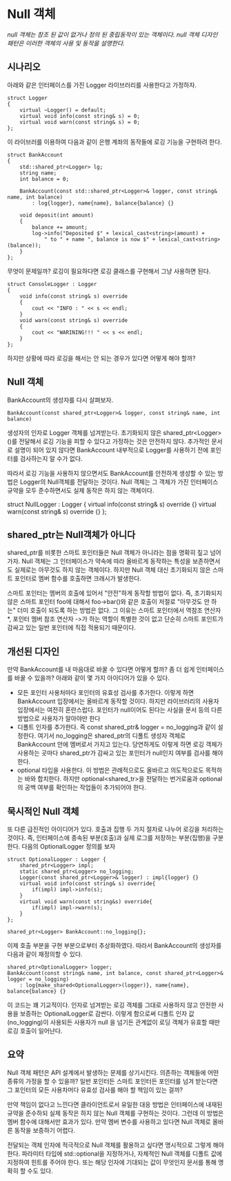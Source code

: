 # Null 객체
*null 객체는 참조 된 값이 없거나 정의 된 중립동작이 있는 객체이다. null 객체 디자인 패턴은 이러한 객체의 사용 및 동작을 설명한다.*

## 시나리오
아래와 같은 인터페이스를 가진 Logger 라이브러리를 사용한다고 가정하자.

	struct Logger
	{
		virtual ~Logger() = default;
		virtual void info(const string& s) = 0;
		virtual void warn(const string& s) = 0;
	};

이 라이브러를 이용하여 다음과 같이 은행 계좌의 동작들에 로깅 기능을 구현하려 한다.

	struct BankAccount
	{
		std::shared_ptr<Logger> lg;
		string name;
		int balance = 0;

		BankAccount(const std::shared_ptr<Logger>& logger, const string& name, int balance)
			: log{logger}, name{name}, balance{balance} {}
		
		void deposit(int amount)
		{
			balance += amount;
			log->info("Deposited $" + lexical_cast<string>(amount) +
				" to " + name ", balance is now $" + lexical_cast<string>(balance));
		}
	};

무엇이 문제일까? 로깅이 필요하다면 로깅 클래스를 구현해서 그냥 사용하면 된다.

	struct ConsoleLogger : Logger
	{
		void info(const string& s) override
		{
			cout << "INFO : " << s << endl;
		}
		void warn(const string& s) override
		{
			cout << "WARINING!!! " << s << endl;
		}
	};

하지만 상황에 따라 로깅을 해서는 안 되는 경우가 있다면 어떻게 해야 할까?

## Null 객체
BankAccount의 생성자를 다시 살펴보자.

	BankAccount(const shared_ptr<Logger>& logger, const string& name, int balance)

생성자의 인자로 Logger 객체를 넘겨받는다. 초기화되지 않은 shared_ptr\<Logger\>()를 전달해서 로깅 기능을  피할 수 있다고 가정하는 것은 안전하지 않다. 추가적인 문서로 설명이 되어 있지 않다면 BankAccount 내부적으로 Logger를 사용하기 전에 포인터를 검사하는지 알 수가 없다.

따라서 로깅 기능을 사용하지 않으면서도 BankAccount를 안전하게 생성할 수 있는 방법은 Logger의 Null객체를 전달하는 것이다. Null 객체는 그 객체가 가진 인터페이스 규약을 모두 준수하면서도 실제 동작은 하지 않는 객체이다.

struct NullLogger : Logger
{
	virtual info(const string& s) override {}
	virtual warn(const string& s) override {}
};

## shared_ptr는 Null객체가 아니다
shared_ptr를 비롯한 스마트 포인터들은 Null 객체가 아니라는 점을 명확히 짚고 넘어가자. Null 객체는 그 인터페이스가 약속에 따라 올바르게 동작하는 특성을 보존하면서도 실제로는 아무것도 하지 않는 객체이다. 하지만 Null 객체 대신 초기화되지 않은 스마트 포인터로 멤버 함수를 호출하면 크래시가 발생한다.

스마트 포인터는 멤버의 호출에 있어서 "안전"하게 동작할 방법이 없다. 즉, 초기화되지 않은 스마트 포인터 foo에 대해서 foo->bar()와 같은 호출이 저절로 "아무것도 안 하는" 더미 호출이 되도록 하는 방법은 없다. 그 이유는 스마트 포인터에서 역참조 연산자 *, 포인터 멤버 참조 연산자 ->가 하는 역할이 특별한 것이 없고 단순히 스마트 포인트가 감싸고 있는 일반 포인터에 직접 적용되기 때문이다.

## 개선된 디자인
만약 BankAccount를 내 마음대로 바꿀 수 있다면 어떻게 할까? 좀 더 쉽게 인터페이스를 바꿀 수 있을까? 아래와 같이 몇 가지 아이디어가 있을 수 있다.
 - 모든 포인터 사용처마다 포인터의 유효성 검사를 추가한다. 이렇게 하면 BankAccount 입장에서는 올바르게 동작할 것이다. 하지만 라이브러리의 사용자 입장에서는 여전히 혼란스럽다. 포인터가 null이어도 된다는 사실을 문서 등의 다른 방법으로 사용자가 알아야만 한다
 - 디폴트 인자를 추가한다. 즉 const shared_ptr<Logger>& logger = no_logging과 같이 설정한다. 여기서 no_logging은 shared_ptr의 디폴트 생성자 객체로 BankAccount 안에 멤버로서 가지고 있는다. 당연하게도 이렇게 하면 로깅 객체가 사용하는 곳마다 shared_ptr가 감싸고 있는 포인터가 null인지 여부를 검사를 해야한다.
 - optional 타입을 사용한다. 이 방법은 관례적으로도 올바르고 의도적으로도 목적하는 바와 합치한다. 하지만 optional<shared_tr<T>>을 전달하는 번거로움과 optional의 공백 여부를 확인하는 작업들이 추가되어야 한다.

## 묵시적인 Null 객체
또 다른 급진적인 아이디어가 있다. 호출과 집행 두 가지 절차로 나누어 로깅을 처리하는 것이다. 즉, 인터페이스에 종속된 부분(호출)과 실제 로그를 저장하는 부분(집행)을 구분한다. 다음의 OptionalLogger 정의를 보자

	struct OptionalLogger : Logger {
		shared_ptr<Logger> impl;
		static shared_ptr<Logger> no_logging;
		Logger(const shared_ptr<Logger>& logger) : impl{logger} {}
		virtual void info(const string& s) override{
			if(impl) impl->info(s);
		}
		virtual void warn(const string&s) override{
			if(impl) impl->warn(s);
		}
	};

	shared_ptr<Logger> BankAccount::no_logging{};

이제 호출 부분을 구현 부분으로부터 추상화하였다. 따라서 BankAccount의 생성자를 다음과 같이 재정의할 수 있다.

	shared_ptr<OptionalLogger> logger;
	BankAccount(const string& name, int balance, const shared_ptr<Logger>& logger = no_logging)
		: log{make_shared<OptionalLogger>(logger)}, name{name}, balance{balance} {}

이 코드는 꽤 기교적이다. 인자로 넘겨받는 로깅 객체를 그대로 사용하지 않고 안전한 사용을 보증하는 OptionalLogger로 감싼다. 이렇게 함으로써 디폴트 인자 값(no_logging)이 사용되든 사용자가 null 을 넘기든 관계없이 로딩 객체가 유효할 때만 로깅 호출이 일어난다.

## 요약
Null 객체 패턴은 API 설계에서 발생하는 문제를 상기시킨다. 의존하는 객체들에 어떤 종류의 가정을 할 수 있을까? 일반 포인터든 스마트 포인터든 포인터를 넘겨 받는다면 그 포인터의 모든 사용차머다 유효성 검사를 해야 할 책임이 있는 걸까?

만약 책임이 없다고 느낀다면 클라이언트로서 유일한 대응 방법은 인터페이스에 내재된 규약을 준수하되 실제 동작은 하지 않는 Null 객체를 구현하는 것이다. 그런데 이 방법은 멤버 함수에 대해서만 효과가 있다. 만약 멤버 변수를 사용하고 있다면 Null 객체로 올바른 동작을 보증하기 어렵다.

전달되는 객체 인자에 적극적으로 Null 객체를 활용하고 싶다면 명시적으로 그렇게 해야 한다. 파라미터 타입에 std::optional을 지정하거나, 자체적인 Null 객체를 디폴트 값에 지정하여 힌트를 주어야 한다. 또는 해당 인자에 기대되는 값이 무엇인지 문서를 통해 명확히 할 수도 있다.